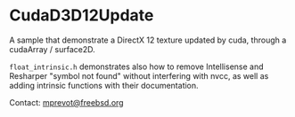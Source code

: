 # CudaD3D12Update

A sample that demonstrate a DirectX 12 texture updated by cuda, through a cudaArray / surface2D.

`float_intrinsic.h` demonstrates also how to remove Intellisense and Resharper "symbol not found" without interfering with nvcc, as well as adding intrinsic functions with their documentation.

Contact: mprevot@freebsd.org
